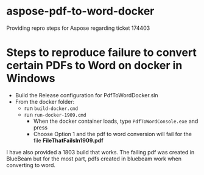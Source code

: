 # aspose-pdf-to-word-docker
Providing repro steps for Aspose regarding ticket 174403

# Steps to reproduce failure to convert certain PDFs to Word on docker in Windows

* Build the Release configuration for PdfToWordDocker.sln 
* From the docker folder:
   * run `build-docker.cmd`
   * run `run-docker-1909.cmd`
      * When the docker container loads, type `PdfToWordConsole.exe` and press <Enter>
      * Choose Option 1 and the pdf to word conversion will fail for the file **FileThatFailsIn1909.pdf**

I have also provided a 1803 build that works. The failing pdf was created in BlueBeam but for the most part, pdfs created in bluebeam work when converting to word.

